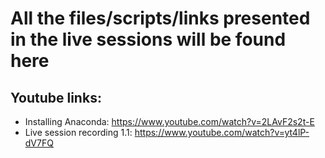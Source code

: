 # All the files/scripts/links presented in the live sessions will be found here

## Youtube links: 
- Installing Anaconda: https://www.youtube.com/watch?v=2LAvF2s2t-E
- Live session recording 1.1: https://www.youtube.com/watch?v=yt4lP-dV7FQ


